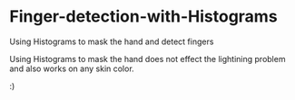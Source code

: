 # Finger-detection-with-Histograms
Using Histograms to mask the hand and detect fingers


Using Histograms to mask the hand does not effect the lightining problem and also works on any skin color.

:) 
